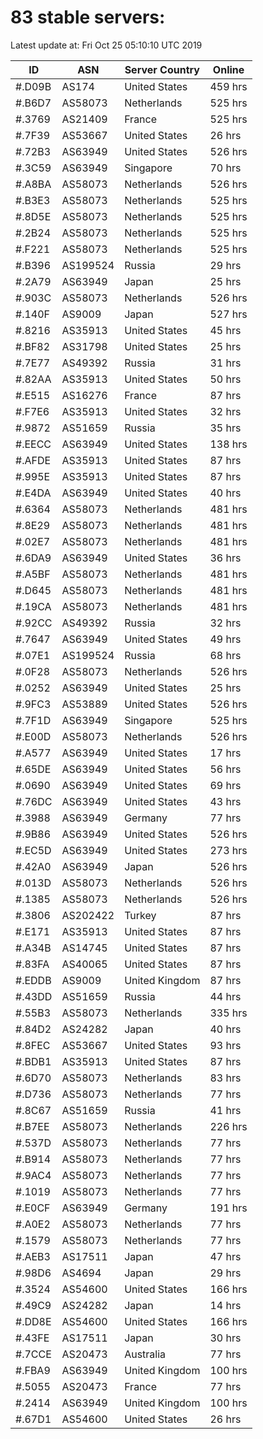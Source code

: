 # 83 stable servers:

Latest update at: Fri Oct 25 05:10:10 UTC 2019

| ID | ASN | Server Country | Online |
| -- | --- | -------------- | ------ |
| #.D09B | AS174 | United States | 459 hrs |
| #.B6D7 | AS58073 | Netherlands | 525 hrs |
| #.3769 | AS21409 | France | 525 hrs |
| #.7F39 | AS53667 | United States | 26 hrs |
| #.72B3 | AS63949 | United States | 526 hrs |
| #.3C59 | AS63949 | Singapore | 70 hrs |
| #.A8BA | AS58073 | Netherlands | 526 hrs |
| #.B3E3 | AS58073 | Netherlands | 525 hrs |
| #.8D5E | AS58073 | Netherlands | 525 hrs |
| #.2B24 | AS58073 | Netherlands | 525 hrs |
| #.F221 | AS58073 | Netherlands | 525 hrs |
| #.B396 | AS199524 | Russia | 29 hrs |
| #.2A79 | AS63949 | Japan | 25 hrs |
| #.903C | AS58073 | Netherlands | 526 hrs |
| #.140F | AS9009 | Japan | 527 hrs |
| #.8216 | AS35913 | United States | 45 hrs |
| #.BF82 | AS31798 | United States | 25 hrs |
| #.7E77 | AS49392 | Russia | 31 hrs |
| #.82AA | AS35913 | United States | 50 hrs |
| #.E515 | AS16276 | France | 87 hrs |
| #.F7E6 | AS35913 | United States | 32 hrs |
| #.9872 | AS51659 | Russia | 35 hrs |
| #.EECC | AS63949 | United States | 138 hrs |
| #.AFDE | AS35913 | United States | 87 hrs |
| #.995E | AS35913 | United States | 87 hrs |
| #.E4DA | AS63949 | United States | 40 hrs |
| #.6364 | AS58073 | Netherlands | 481 hrs |
| #.8E29 | AS58073 | Netherlands | 481 hrs |
| #.02E7 | AS58073 | Netherlands | 481 hrs |
| #.6DA9 | AS63949 | United States | 36 hrs |
| #.A5BF | AS58073 | Netherlands | 481 hrs |
| #.D645 | AS58073 | Netherlands | 481 hrs |
| #.19CA | AS58073 | Netherlands | 481 hrs |
| #.92CC | AS49392 | Russia | 32 hrs |
| #.7647 | AS63949 | United States | 49 hrs |
| #.07E1 | AS199524 | Russia | 68 hrs |
| #.0F28 | AS58073 | Netherlands | 526 hrs |
| #.0252 | AS63949 | United States | 25 hrs |
| #.9FC3 | AS53889 | United States | 526 hrs |
| #.7F1D | AS63949 | Singapore | 525 hrs |
| #.E00D | AS58073 | Netherlands | 526 hrs |
| #.A577 | AS63949 | United States | 17 hrs |
| #.65DE | AS63949 | United States | 56 hrs |
| #.0690 | AS63949 | United States | 69 hrs |
| #.76DC | AS63949 | United States | 43 hrs |
| #.3988 | AS63949 | Germany | 77 hrs |
| #.9B86 | AS63949 | United States | 526 hrs |
| #.EC5D | AS63949 | United States | 273 hrs |
| #.42A0 | AS63949 | Japan | 526 hrs |
| #.013D | AS58073 | Netherlands | 526 hrs |
| #.1385 | AS58073 | Netherlands | 526 hrs |
| #.3806 | AS202422 | Turkey | 87 hrs |
| #.E171 | AS35913 | United States | 87 hrs |
| #.A34B | AS14745 | United States | 87 hrs |
| #.83FA | AS40065 | United States | 87 hrs |
| #.EDDB | AS9009 | United Kingdom | 87 hrs |
| #.43DD | AS51659 | Russia | 44 hrs |
| #.55B3 | AS58073 | Netherlands | 335 hrs |
| #.84D2 | AS24282 | Japan | 40 hrs |
| #.8FEC | AS53667 | United States | 93 hrs |
| #.BDB1 | AS35913 | United States | 87 hrs |
| #.6D70 | AS58073 | Netherlands | 83 hrs |
| #.D736 | AS58073 | Netherlands | 77 hrs |
| #.8C67 | AS51659 | Russia | 41 hrs |
| #.B7EE | AS58073 | Netherlands | 226 hrs |
| #.537D | AS58073 | Netherlands | 77 hrs |
| #.B914 | AS58073 | Netherlands | 77 hrs |
| #.9AC4 | AS58073 | Netherlands | 77 hrs |
| #.1019 | AS58073 | Netherlands | 77 hrs |
| #.E0CF | AS63949 | Germany | 191 hrs |
| #.A0E2 | AS58073 | Netherlands | 77 hrs |
| #.1579 | AS58073 | Netherlands | 77 hrs |
| #.AEB3 | AS17511 | Japan | 47 hrs |
| #.98D6 | AS4694 | Japan | 29 hrs |
| #.3524 | AS54600 | United States | 166 hrs |
| #.49C9 | AS24282 | Japan | 14 hrs |
| #.DD8E | AS54600 | United States | 166 hrs |
| #.43FE | AS17511 | Japan | 30 hrs |
| #.7CCE | AS20473 | Australia | 77 hrs |
| #.FBA9 | AS63949 | United Kingdom | 100 hrs |
| #.5055 | AS20473 | France | 77 hrs |
| #.2414 | AS63949 | United Kingdom | 100 hrs |
| #.67D1 | AS54600 | United States | 26 hrs |


